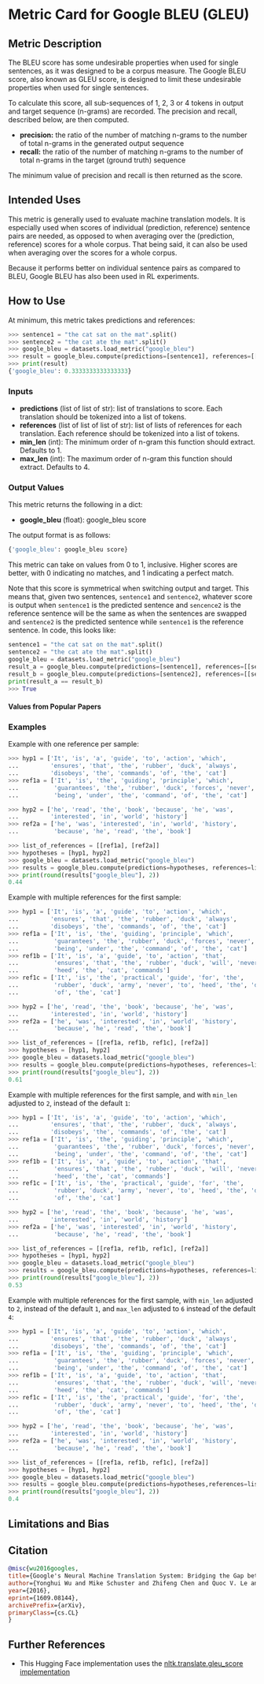 # Metric Card for Google BLEU (GLEU)


## Metric Description
The BLEU score has some undesirable properties when used for single
sentences, as it was designed to be a corpus measure. The Google BLEU score, also known as GLEU score, is designed to limit these undesirable properties when used for single sentences.

To calculate this score, all sub-sequences of 1, 2, 3 or 4 tokens in output and target sequence (n-grams) are recorded. The precision and recall, described below, are then computed.

- **precision:** the ratio of the number of matching n-grams to the number of total n-grams in the generated output sequence
- **recall:** the ratio of the number of matching n-grams to the number of total n-grams in the target (ground truth) sequence

The minimum value of precision and recall is then returned as the score.


## Intended Uses
This metric is generally used to evaluate machine translation models. It is especially used when scores of individual (prediction, reference) sentence pairs are needed, as opposed to when averaging over the (prediction, reference) scores for a whole corpus. That being said, it can also be used when averaging over the scores for a whole corpus.

Because it performs better on individual sentence pairs as compared to BLEU, Google BLEU has also been used in RL experiments.

## How to Use
At minimum, this metric takes predictions and references:
```python
>>> sentence1 = "the cat sat on the mat".split()
>>> sentence2 = "the cat ate the mat".split()
>>> google_bleu = datasets.load_metric("google_bleu")
>>> result = google_bleu.compute(predictions=[sentence1], references=[[sentence2]])
>>> print(result)
{'google_bleu': 0.3333333333333333}
```

### Inputs
- **predictions** (list of list of str): list of translations to score. Each translation should be tokenized into a list of tokens.
- **references** (list of list of list of str): list of lists of references for each translation. Each reference should be tokenized into a list of tokens.
- **min_len** (int): The minimum order of n-gram this function should extract. Defaults to 1.
- **max_len** (int): The maximum order of n-gram this function should extract. Defaults to 4.

### Output Values
This metric returns the following in a dict:
- **google_bleu** (float): google_bleu score

The output format is as follows:
```python
{'google_bleu': google_bleu score}
```

This metric can take on values from 0 to 1, inclusive. Higher scores are better, with 0 indicating no matches, and 1 indicating a perfect match. 

Note that this score is symmetrical when switching output and target. This means that, given two sentences, `sentence1` and `sentence2`, whatever score is output when `sentence1` is the predicted sentence and  `sencence2` is the reference sentence will be the same as when the sentences are swapped and `sentence2` is the predicted sentence while `sentence1` is the reference sentence. In code, this looks like:

```python
sentence1 = "the cat sat on the mat".split()
sentence2 = "the cat ate the mat".split()
google_bleu = datasets.load_metric("google_bleu")
result_a = google_bleu.compute(predictions=[sentence1], references=[[sentence2]])
result_b = google_bleu.compute(predictions=[sentence2], references=[[sentence1]])
print(result_a == result_b)
>>> True
```

#### Values from Popular Papers


### Examples
Example with one reference per sample:
```python
>>> hyp1 = ['It', 'is', 'a', 'guide', 'to', 'action', 'which',
...         'ensures', 'that', 'the', 'rubber', 'duck', 'always',
...         'disobeys', 'the', 'commands', 'of', 'the', 'cat']
>>> ref1a = ['It', 'is', 'the', 'guiding', 'principle', 'which',
...          'guarantees', 'the', 'rubber', 'duck', 'forces', 'never',
...          'being', 'under', 'the', 'command', 'of', 'the', 'cat']

>>> hyp2 = ['he', 'read', 'the', 'book', 'because', 'he', 'was',
...         'interested', 'in', 'world', 'history']
>>> ref2a = ['he', 'was', 'interested', 'in', 'world', 'history',
...          'because', 'he', 'read', 'the', 'book']

>>> list_of_references = [[ref1a], [ref2a]]
>>> hypotheses = [hyp1, hyp2]
>>> google_bleu = datasets.load_metric("google_bleu")
>>> results = google_bleu.compute(predictions=hypotheses, references=list_of_references)
>>> print(round(results["google_bleu"], 2))
0.44
```

Example with multiple references for the first sample:
```python
>>> hyp1 = ['It', 'is', 'a', 'guide', 'to', 'action', 'which',
...         'ensures', 'that', 'the', 'rubber', 'duck', 'always',
...         'disobeys', 'the', 'commands', 'of', 'the', 'cat']
>>> ref1a = ['It', 'is', 'the', 'guiding', 'principle', 'which',
...          'guarantees', 'the', 'rubber', 'duck', 'forces', 'never',
...          'being', 'under', 'the', 'command', 'of', 'the', 'cat']
>>> ref1b = ['It', 'is', 'a', 'guide', 'to', 'action', 'that',
...          'ensures', 'that', 'the', 'rubber', 'duck', 'will', 'never',
...          'heed', 'the', 'cat', 'commands']
>>> ref1c = ['It', 'is', 'the', 'practical', 'guide', 'for', 'the',
...          'rubber', 'duck', 'army', 'never', 'to', 'heed', 'the', 'directions',
...          'of', 'the', 'cat']

>>> hyp2 = ['he', 'read', 'the', 'book', 'because', 'he', 'was',
...         'interested', 'in', 'world', 'history']
>>> ref2a = ['he', 'was', 'interested', 'in', 'world', 'history',
...          'because', 'he', 'read', 'the', 'book']

>>> list_of_references = [[ref1a, ref1b, ref1c], [ref2a]]
>>> hypotheses = [hyp1, hyp2]
>>> google_bleu = datasets.load_metric("google_bleu")
>>> results = google_bleu.compute(predictions=hypotheses, references=list_of_references)
>>> print(round(results["google_bleu"], 2))
0.61
```

Example with multiple references for the first sample, and with `min_len` adjusted to `2`, instead of the default `1`:
```python
>>> hyp1 = ['It', 'is', 'a', 'guide', 'to', 'action', 'which',
...         'ensures', 'that', 'the', 'rubber', 'duck', 'always',
...         'disobeys', 'the', 'commands', 'of', 'the', 'cat']
>>> ref1a = ['It', 'is', 'the', 'guiding', 'principle', 'which',
...          'guarantees', 'the', 'rubber', 'duck', 'forces', 'never',
...          'being', 'under', 'the', 'command', 'of', 'the', 'cat']
>>> ref1b = ['It', 'is', 'a', 'guide', 'to', 'action', 'that',
...          'ensures', 'that', 'the', 'rubber', 'duck', 'will', 'never',
...          'heed', 'the', 'cat', 'commands']
>>> ref1c = ['It', 'is', 'the', 'practical', 'guide', 'for', 'the',
...          'rubber', 'duck', 'army', 'never', 'to', 'heed', 'the', 'directions',
...          'of', 'the', 'cat']

>>> hyp2 = ['he', 'read', 'the', 'book', 'because', 'he', 'was',
...         'interested', 'in', 'world', 'history']
>>> ref2a = ['he', 'was', 'interested', 'in', 'world', 'history',
...          'because', 'he', 'read', 'the', 'book']

>>> list_of_references = [[ref1a, ref1b, ref1c], [ref2a]]
>>> hypotheses = [hyp1, hyp2]
>>> google_bleu = datasets.load_metric("google_bleu")
>>> results = google_bleu.compute(predictions=hypotheses, references=list_of_references, min_len=2)
>>> print(round(results["google_bleu"], 2))
0.53
```

Example with multiple references for the first sample, with `min_len` adjusted to `2`, instead of the default `1`, and `max_len` adjusted to `6` instead of the default `4`:
```python
>>> hyp1 = ['It', 'is', 'a', 'guide', 'to', 'action', 'which',
...         'ensures', 'that', 'the', 'rubber', 'duck', 'always',
...         'disobeys', 'the', 'commands', 'of', 'the', 'cat']
>>> ref1a = ['It', 'is', 'the', 'guiding', 'principle', 'which',
...          'guarantees', 'the', 'rubber', 'duck', 'forces', 'never',
...          'being', 'under', 'the', 'command', 'of', 'the', 'cat']
>>> ref1b = ['It', 'is', 'a', 'guide', 'to', 'action', 'that',
...          'ensures', 'that', 'the', 'rubber', 'duck', 'will', 'never',
...          'heed', 'the', 'cat', 'commands']
>>> ref1c = ['It', 'is', 'the', 'practical', 'guide', 'for', 'the',
...          'rubber', 'duck', 'army', 'never', 'to', 'heed', 'the', 'directions',
...          'of', 'the', 'cat']

>>> hyp2 = ['he', 'read', 'the', 'book', 'because', 'he', 'was',
...         'interested', 'in', 'world', 'history']
>>> ref2a = ['he', 'was', 'interested', 'in', 'world', 'history',
...          'because', 'he', 'read', 'the', 'book']

>>> list_of_references = [[ref1a, ref1b, ref1c], [ref2a]]
>>> hypotheses = [hyp1, hyp2]
>>> google_bleu = datasets.load_metric("google_bleu")
>>> results = google_bleu.compute(predictions=hypotheses,references=list_of_references, min_len=2, max_len=6)
>>> print(round(results["google_bleu"], 2))
0.4
```

## Limitations and Bias


## Citation
```bibtex
@misc{wu2016googles,
title={Google's Neural Machine Translation System: Bridging the Gap between Human and Machine Translation},
author={Yonghui Wu and Mike Schuster and Zhifeng Chen and Quoc V. Le and Mohammad Norouzi and Wolfgang Macherey and Maxim Krikun and Yuan Cao and Qin Gao and Klaus Macherey and Jeff Klingner and Apurva Shah and Melvin Johnson and Xiaobing Liu and Łukasz Kaiser and Stephan Gouws and Yoshikiyo Kato and Taku Kudo and Hideto Kazawa and Keith Stevens and George Kurian and Nishant Patil and Wei Wang and Cliff Young and Jason Smith and Jason Riesa and Alex Rudnick and Oriol Vinyals and Greg Corrado and Macduff Hughes and Jeffrey Dean},
year={2016},
eprint={1609.08144},
archivePrefix={arXiv},
primaryClass={cs.CL}
}
```
## Further References
- This Hugging Face implementation uses the [nltk.translate.gleu_score implementation](https://www.nltk.org/_modules/nltk/translate/gleu_score.html)